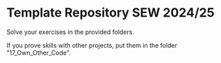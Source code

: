 # Template Repository SEW 2024/25

Solve your exercises in the provided folders.

If you prove skills with other projects, put them in the folder "17_Own_Other_Code".
